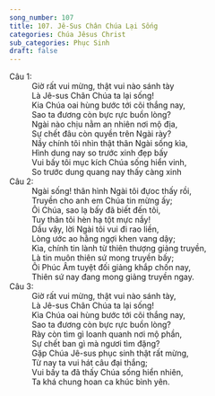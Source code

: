 ```yaml
---
song_number: 107
title: 107. Jê-Sus Chân Chúa Lại Sống
categories: Chúa Jêsus Christ
sub_categories: Phục Sinh
draft: false
---
```

<dl><dt>Câu 1:</dt><dd data-verse="1">Giờ rất vui mừng, thật vui nào sánh tày <br/>Là Jê-sus Chân Chúa ta lại sống! <br/>Kia Chúa oai hùng bước tới cõi thắng nay, <br/>Sao ta đương còn bực rực buồn lòng? <br/>Ngài nào chịu nằm an nhiên nơi mộ địa, <br/>Sự chết đâu còn quyền trên Ngài rày? <br/>Nầy chính tôi nhìn thật thân Ngài sống kìa, <br/>Hình dung nay so trước xinh đẹp bấy <br/>Vui bấy tôi mục kích Chúa sống hiển vinh, <br/>So trước dung quang nay thấy càng xinh </dd><dt>Câu 2:</dt><dd data-verse="2">Ngài sống! thân hình Ngài tôi đựoc thấy rồi, <br/>Truyền cho anh em Chúa tin mừng ấy; <br/>Ôi Chúa, sao lạ bấy đã biết đến tôi, <br/>Tuy thân tôi hèn hạ tột mực nầy! <br/>Dầu vậy, lời Ngài tôi vui đi rao liền, <br/>Lòng ước ao hằng ngợi khen vang dậy; <br/>Kìa, chính tin lành từ thiên thượng giảng truyền, <br/>Là tin muôn thiên sứ mong truyền bấy; <br/>Ôi Phúc Âm tuyệt đối giảng khắp chốn nay, <br/>Thiên sứ nay đang mong giảng truyền ngay. </dd><dt>Câu 3:</dt><dd data-verse="3">Giờ rất vui mừng, thật vui nào sánh tày, <br/>Là Jê-sus Chân Chúa ta lại sống! <br/>Kìa Chúa oai hùng bước tới cõi thắng nay, <br/>Sao ta đương còn bực rực buồn lòng? <br/>Rày còn tìm gì loanh quanh nơi mộ phần, <br/>Sự chết ban gì mà ngươi tìm đặng? <br/>Gặp Chúa Jê-sus phục sinh thật rất mừng, <br/>Từ nay ta vui hát câu đại thắng; <br/>Vui bấy ta đã thấy Chúa sống hiển nhiên, <br/>Ta khá chung hoan ca khúc bình yên. </dd></dl>